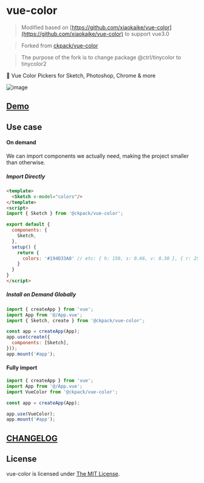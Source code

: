 # vue-color 

> Modified based on [https://github.com/xiaokaike/vue-color](https://github.com/xiaokaike/vue-color) to support vue3.0

> Forked from [ckpack/vue-color](https://github.com/ckpack/vue-color)

> The purpose of the fork is to change package @ctrl/tinycolor to tinycolor2

🎨 Vue Color Pickers for Sketch, Photoshop, Chrome & more

![image](https://user-images.githubusercontent.com/30174970/114983369-1e5aa380-9ec3-11eb-9e77-b122d19f1ebd.png)

## [Demo](https://ckpack.github.io/vue-color)

## Use case

#### On demand

We can import components we actually need, making the project smaller than otherwise.

##### Import Directly

```html
<template>
  <Sketch v-model="colors"/>
</template>
<script>
import { Sketch } from '@ckpack/vue-color';

export default {
  components: {
    Sketch,
  },
  setup() {
    return {
      colors: '#194D33A8' // etc: { h: 150, s: 0.66, v: 0.30 }, { r: 255, g: 0, b: 0 }, '#194d33'
    }
  }
}
</script>
```

##### Install on Demand Globally

```js
import { createApp } from 'vue';
import App from '@/App.vue';
import { Sketch, create } from '@ckpack/vue-color';

const app = createApp(App);
app.use(create({
  components: [Sketch],
}));
app.mount('#app');
```

#### Fully import

```js
import { createApp } from 'vue';
import App from '@/App.vue';
import VueColor from '@ckpack/vue-color';

const app = createApp(App);

app.use(VueColor);
app.mount('#app');
```

## [CHANGELOG](/CHANGELOG.md)

## License

vue-color is licensed under [The MIT License](LICENSE).
